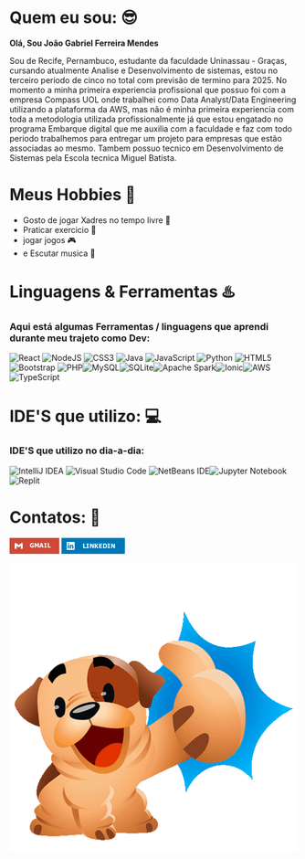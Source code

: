 



<div align="center">
  
  
</div>

# Quem eu sou: :sunglasses:

**Olá, Sou João Gabriel Ferreira Mendes**

Sou de Recife, Pernambuco, estudante da faculdade Uninassau - Graças, cursando atualmente Analise e 
Desenvolvimento de sistemas, estou no terceiro periodo de cinco no total com previsão de termino 
para 2025. No momento a minha primeira experiencia profissional que possuo foi com a empresa 
Compass UOL onde trabalhei como Data Analyst/Data Engineering utilizando a plataforma da AWS, mas não é minha 
primeira experiencia com toda a metodologia utilizada profissionalmente já que estou engatado no programa Embarque digital que 
me auxilia com a faculdade e faz com todo periodo trabalhemos para entregar um projeto para empresas
que estão associadas ao mesmo. Tambem possuo tecnico em Desenvolvimento de Sistemas pela Escola tecnica Miguel Batista.

# Meus Hobbies :maple_leaf:
* Gosto de jogar Xadres no tempo livre  :horse:
* Praticar exercicio  :running:
* jogar jogos :video_game:
* e Escutar musica :musical_score:


# Linguagens & Ferramentas :hotsprings:

### Aqui está algumas Ferramentas / linguagens que aprendi durante meu trajeto como Dev:

![React](https://img.shields.io/badge/react-%2320232a.svg?style=for-the-badge&logo=react&logoColor=%2361DAFB) ![NodeJS](https://img.shields.io/badge/node.js-6DA55F?style=for-the-badge&logo=node.js&logoColor=white) ![CSS3](https://img.shields.io/badge/css3-%231572B6.svg?style=for-the-badge&logo=css3&logoColor=white) ![Java](https://img.shields.io/badge/java-%23ED8B00.svg?style=for-the-badge&logo=openjdk&logoColor=white) ![JavaScript](https://img.shields.io/badge/javascript-%23323330.svg?style=for-the-badge&logo=javascript&logoColor=%23F7DF1E) ![Python](https://img.shields.io/badge/python-3670A0?style=for-the-badge&logo=python&logoColor=ffdd54) ![HTML5](https://img.shields.io/badge/html5-%23E34F26.svg?style=for-the-badge&logo=html5&logoColor=white) ![Bootstrap](https://img.shields.io/badge/bootstrap-%238511FA.svg?style=for-the-badge&logo=bootstrap&logoColor=white) ![PHP](https://img.shields.io/badge/php-%23777BB4.svg?style=for-the-badge&logo=php&logoColor=white)![MySQL](https://img.shields.io/badge/mysql-4479A1.svg?style=for-the-badge&logo=mysql&logoColor=white)![SQLite](https://img.shields.io/badge/sqlite-%2307405e.svg?style=for-the-badge&logo=sqlite&logoColor=white)![Apache Spark](https://img.shields.io/badge/Apache%20Spark-FDEE21?style=flat-square&logo=apachespark&logoColor=black)![Ionic](https://img.shields.io/badge/Ionic-%233880FF.svg?style=for-the-badge&logo=Ionic&logoColor=white)![AWS](https://img.shields.io/badge/AWS-%23FF9900.svg?style=for-the-badge&logo=amazon-aws&logoColor=white)![TypeScript](https://img.shields.io/badge/typescript-%23007ACC.svg?style=for-the-badge&logo=typescript&logoColor=white)


# IDE'S que utilizo: :computer:
### IDE'S que utilizo no dia-a-dia:

![IntelliJ IDEA](https://img.shields.io/badge/IntelliJIDEA-000000.svg?style=for-the-badge&logo=intellij-idea&logoColor=white) ![Visual Studio Code](https://img.shields.io/badge/Visual%20Studio%20Code-0078d7.svg?style=for-the-badge&logo=visual-studio-code&logoColor=white) ![NetBeans IDE](https://img.shields.io/badge/NetBeansIDE-1B6AC6.svg?style=for-the-badge&logo=apache-netbeans-ide&logoColor=white)![Jupyter Notebook](https://img.shields.io/badge/jupyter-%23FA0F00.svg?style=for-the-badge&logo=jupyter&logoColor=white)![Replit](https://img.shields.io/badge/Replit-DD1200?style=for-the-badge&logo=Replit&logoColor=white)



# Contatos: :iphone:

[![gmail](gmail.png)](jgabsprofissional@gmail.com)
[![LinkedIn](linkedln.png)](https://www.linkedin.com/in/joao-gabriel-f-24343a270/)


<div align="center">
  
![Gif](gif.gif)

</div>
